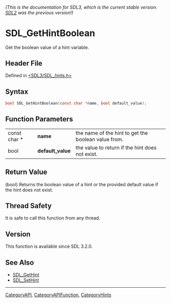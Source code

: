 ###### (This is the documentation for SDL3, which is the current stable version. [SDL2](https://wiki.libsdl.org/SDL2/) was the previous version!)
# SDL_GetHintBoolean

Get the boolean value of a hint variable.

## Header File

Defined in [<SDL3/SDL_hints.h>](https://github.com/libsdl-org/SDL/blob/main/include/SDL3/SDL_hints.h)

## Syntax

```c
bool SDL_GetHintBoolean(const char *name, bool default_value);
```

## Function Parameters

|              |                   |                                                     |
| ------------ | ----------------- | --------------------------------------------------- |
| const char * | **name**          | the name of the hint to get the boolean value from. |
| bool         | **default_value** | the value to return if the hint does not exist.     |

## Return Value

(bool) Returns the boolean value of a hint or the provided default value if
the hint does not exist.

## Thread Safety

It is safe to call this function from any thread.

## Version

This function is available since SDL 3.2.0.

## See Also

- [SDL_GetHint](SDL_GetHint)
- [SDL_SetHint](SDL_SetHint)

----
[CategoryAPI](CategoryAPI), [CategoryAPIFunction](CategoryAPIFunction), [CategoryHints](CategoryHints)

